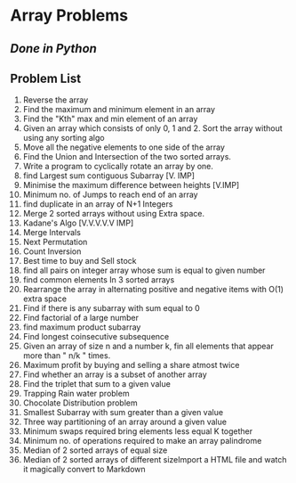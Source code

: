 # Array Problems
## _Done in Python_



## Problem List

1. Reverse the array
2. Find the maximum and minimum element in an array
3. Find the "Kth" max and min element of an array 
4. Given an array which consists of only 0, 1 and 2. Sort the array without using any sorting algo
5. Move all the negative elements to one side of the array 
6. Find the Union and Intersection of the two sorted arrays.
7. Write a program to cyclically rotate an array by one.
8. find Largest sum contiguous Subarray [V. IMP]
9. Minimise the maximum difference between heights [V.IMP]
10. Minimum no. of Jumps to reach end of an array
11. find duplicate in an array of N+1 Integers
12. Merge 2 sorted arrays without using Extra space.
13. Kadane's Algo [V.V.V.V.V IMP]
14. Merge Intervals
15. Next Permutation
16. Count Inversion
17. Best time to buy and Sell stock
18. find all pairs on integer array whose sum is equal to given number
19. find common elements In 3 sorted arrays
20. Rearrange the array in alternating positive and negative items with O(1) extra space
21. Find if there is any subarray with sum equal to 0
22. Find factorial of a large number
23. find maximum product subarray 
24. Find longest coinsecutive subsequence
25. Given an array of size n and a number k, fin all elements that appear more than " n/k " times.
26. Maximum profit by buying and selling a share atmost twice
27. Find whether an array is a subset of another array
28. Find the triplet that sum to a given value
29. Trapping Rain water problem
30. Chocolate Distribution problem
31. Smallest Subarray with sum greater than a given value
32. Three way partitioning of an array around a given value
33. Minimum swaps required bring elements less equal K together
34. Minimum no. of operations required to make an array palindrome
35. Median of 2 sorted arrays of equal size
36. Median of 2 sorted arrays of different sizeImport a HTML file and watch it magically convert to Markdown
